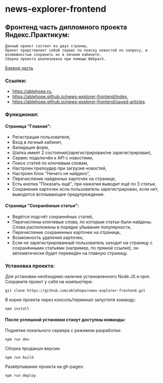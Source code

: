 # news-explorer-frontend

## Фронтенд часть дипломного проекта Яндекс.Практикум:
```
Данный проект состоит из двух страниц. 
Проект представляет собой сервис по поиску новостей по запросу, и возможностью сохранить их в личном кабинете.
Сборка проекта реализована при помощи Webpack.
```
[Бэкенд часть](https://github.com/ablehope/news-explorer-api)

### Ссылки:
- https://ablehope.ru,
- https://ablehope.github.io/news-explorer-frontend/index,
- https://ablehope.github.io/news-explorer-frontend/saved-articles.

### Функционал:
#### Страница "Главная":
- Регистрация пользователя,
- Вход в личный кабинет,
- Валидация форм,
- Шапка имеет 2 состояния(зарегистрирован/не зарегистрирован),
- Сервис подключён к API с новостями,
- Поиск статей по ключевым словам,
- Настроен прелоудер при загрузке новостей,
- Настроен блок "Ничего не найдено",
- Перечисление найденных карточек на странице,
- Есть кнопка "Показать ещё", при нажатии выводит ещё по 3 статьи,
- Сохранение карточек если пользователь зарегистрирован, если нет, выводится всплывающее предупреждение.

#### Страница "Сохранённые статьи":
- Ведётся подсчёт сохраннёных статей,
- Перечислены ключевые слова, по которым статьи были найдены. Слова расположены в порядке убывания популярности,
- Перечисление сохраненных карточек на странице,
- Возможность удаления карточек,
- Если не зарегистрированный пользователь заходит на страницу с сохранёнными статьями (например, по прямой ссылке), он автоматически будет переведён на главную страницу.

### Установка проекта:
Для установки необходимо наличие установленного Node.JS и npm.
Сохраните проект у себя на компьютере:
```
git clone https://github.com/ablehope/news-explorer-frontend.git
```

В корне проекта через консоль/терминал запустите команду:
```
npm install
```
  
#### После успешной установки станут доступны команды:
Поднятие локального сервера с режимом разработки:
```
npm run dev
```

Сборка продакшн версии:
```
npm run build
```

Развёртывание проекта на gh-pages:
```
npm run deploy
```
